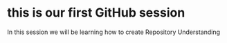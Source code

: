 # this is our first GitHub session
In this session we will be learning how to create Repository
Understanding
